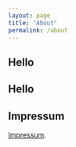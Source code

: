 ```yaml
---
layout: page
title: "About"
permalink: /about
---
```


## Hello

## Hello

## Impressum

[Impressum](Impressum.md).


